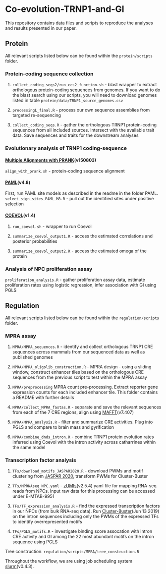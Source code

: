 # Co-evolution-TRNP1-and-GI
This repository contains data files and scripts to reproduce the analyses and results presented in our paper.

## Protein

All relevant scripts listed below can be found within the `protein/scripts` folder.

### Protein-coding sequence collection 

1) `collect_coding_seqs2/run_ccs2_function.sh` - blast wrapper to extract orthologous protein-coding sequences from genomes. If you want to do the blast search using our scripts, you will need to download genomes listed in table `protein/data/TRNP1_source_genomes.csv`

2) `processingL_final.R` - process our own sequence assemblies from targeted re-sequencing

3) `collect_coding_seqs.R` - gather the orthologous TRNP1 protein-coding sequences from all included sources. Intersect with the available trait data. Save sequences and traits for the downstream analyses


### Evolutionary analysis of TRNP1 coding-sequence

#### [Multiple Alignments with PRANK](http://wasabiapp.org/software/prank/)(v150803)
`align_with_prank.sh` -  protein-coding sequence alignment

#### [PAML](http://abacus.gene.ucl.ac.uk/software/paml.html)(v4.8)
First, run PAML site models as described in the readme in the folder PAML.
`select_sign_sites_PAML_M8.R` - pull out the identified sites under positive selection

#### [COEVOL](https://github.com/bayesiancook/coevol)(v1.4)

1) `run_coevol.sh` - wrapper to run Coevol

2) `summarize_coevol_output1.R` - access the estimated correlations and posterior probabilities

3) `summarize_coevol_output2.R` - access the estimated omega of the protein

### Analysis of NPC proliferation assay
`proliferation_analysis.R` - gather proliferation assay data, estimate proliferation rates using logistic regression, infer association with GI using PGLS


## Regulation

All relevant scripts listed below can be found within the `regulation/scripts` folder.


### MPRA assay 

1) `MPRA/MPRA_sequences.R` - identify and collect orthologous TRNP1 CRE sequences across mammals from our sequenced data as well as published genomes

2) `MPRA/MPRA_oligolib_construction.R` - MPRA design -  using a sliding window, construct enhancer tiles based on the orthologous CRE sequences from the previous script to test within the MPRA assay

3) `MPRA/preprocessing`  MPRA count pre-processing. Extract reporter gene expression counts for each included enhancer tile. This folder contains a README with further details 

4) `MPRA/collect_MPRA_fastas.R` - separate and save the relevant sequences from each of the 7 CRE regions, align using [MAFFT](https://mafft.cbrc.jp/alignment/software/)(v7.407)

5) `MPRA/MPRA_analysis.R` - filter and summarize CRE activities. Plug into PGLS and compare to brain mass and gyrification

6) `MPRA/combine_dnds_intron.R` - combine TRNP1 protein evolution rates inferred using Coevol with the intron activity across catharrines within the same model

### Transcription factor analysis

1) `TFs/download_motifs_JASPAR2020.R` - download PWMs and motif clustering from [JASPAR 2020](http://jaspar.genereg.net/downloads/), transform PWMs for Cluster-Buster

2) `TFs/MPRNAseq_NPC.yaml` - [zUMIs](https://github.com/sdparekh/zUMIs)(v2.5.4) yaml file for mapping RNA-seq reads from NPCs. Input raw data for this processing can be accessed under E-MTAB-9951

3) `TFs/TF_expression_analysis.R` - find the expressed transcription factors in our NPCs (from bulk RNA-seq data). Run [Cluster-Buster](http://cagt.bu.edu/page/ClusterBuster_download)(Jun 13 2019) on the intron sequences including only the PWMs of the expressed TFs to identify overrepresented motifs

4) `TFs/PGLS_motifs.R` - investigate binding score assocation with intron CRE activity and GI among the 22 most abundant motifs on the intron sequence using PGLS


Tree construction: `regulation/scripts/MPRA/tree_construction.R`

Throughout the workflow, we are using job scheduling system [slurm](https://github.com/mattthias/slurm)(v0.4.3).
